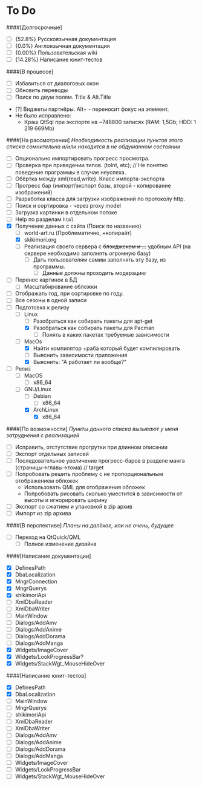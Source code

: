 # To Do
####[Долгосрочные]
- [ ] {52.8%} Русскоязычная документация
- [ ] {0.0%} Англоязычная документация
- [ ] {0.00%} Пользовательская wiki
- [ ] {14.28%} Написание юнит-тестов

####[В процессе]
- [ ] Избавиться от диалоговых окон
- [ ] Обновить переводы
- [ ] Поиск по двум полям. Title & Alt.Title
- [?] Виджеты партнёры. Alt+<Key> - переносит фокус на элемент.
- Не было исправлено:
  - Краш QtSql при экспорте на ~748800 записях (RAM: 1,5Gb; HDD: 1 219 669Mb)

####[На рассмотрении]
*Необходимость реализации пунктов этого списка сомнительна и/или находится в не обдуманном состоянии*
- [ ] Опционально импортировать прогресс просмотра.
- [ ] Проверка при приведении типов. (toInt, etc); // Не понятно поведение программы в случае неуспеха.
- [ ] Обёртка между xml{read,write}. Класс импорта-экспорта
- [ ] Прогресс бар (импорт/экспорт базы, второй - копирование изображений)
- [ ] Разработка класса для загрузки изображений по протоколу http.
- [ ] Поиск и сортировка - через proxy model
- [ ] Загрузка картинки в отдельном потоке
- [ ] Help по разделам `html`
- [x] Получение данных с сайта (Поиск по названию)
  - [ ] world-art.ru (Проблематично, +копирайт)
  - [x] skikimori.org
  - [ ] Реализация своего сервера с ~~блэкджеком и ...~~ удобным API (на сервере необходимо заполнять огромную базу)
     - [ ] Дать пользователям самим заполнять эту базу, из программы.
       - [ ] Данные должны проходить модерацию
- [ ] Перенос картинок в БД
  - [ ] Масштабирование обложки
- [ ] Отображать год, при сортировке по году.
- [ ] Все сезоны в одной записи
- [ ] Подготовка к релизу
  - [ ] Linux
    - [ ] Разобраться как собирать пакеты для apt-get
    - [x] Разобраться как собирать пакеты для Pacman
      - [ ] Понять в каких пакетах требуемые зависимости
  - [ ] MacOs
    - [x] Найти компилятор +раба который будет компилировать
    - [ ] Выяснить зависимости приложения
    - [x] Выяснить: "А работает ли вообще?"
- [ ] Релиз
  - [ ] MacOS
    - [ ] x86_64
  - [ ] GNU/Linux
    - [ ] Debian
      - [ ] x86_64
    - [x] ArchLinux
      - [x] x86_64

####[По возможности]
*Пункты данного списка вызывают у меня затруднения с реализацией*
- [ ] Исправить, отстутствие прогрутки при длинном описании
- [ ] Экспорт отдельных записей
- [ ] Последовательное увеличение прогресс-баров в разделе манга (страницы->главы->тома) // target
- [ ] Попробовать решить проблему с не пропорциональным отображением обложек
  - Использовать QML для отображения обложек
  - Попробовать рисовать сколько уместится в зависимости от высоты и игнорировать ширину
- [ ] Экспорт со сжатием и упаковкой в zip архив
- [ ] Импорт из zip архива

####[В перспективе]
*Планы на далёкое, или не очень, будущее*
- [ ] Переход на QtQuick/QML
  - [ ] Полное изменение дизайна

####[Написание документации]
- [x] DefinesPath
- [x] DbaLocalization
- [x] MngrConnection
- [x] MngrQuerys
- [x] shikimoriApi
- [ ] XmlDbaReader
- [ ] XmlDbaWriter
- [ ] MainWindow
- [ ] Dialogs/AddAmv
- [ ] Dialogs/AddAnime
- [ ] Dialogs/AddDorama
- [ ] Dialogs/AddManga
- [x] Widgets/ImageCover
- [x] Widgets/LookProgressBar?
- [x] Widgets/StackWgt_MouseHideOver

####[Написание юнит-тестов]
- [x] DefinesPath
- [x] DbaLocalization
- [ ] MainWindow
- [ ] MngrQuerys
- [ ] shikimoriApi
- [ ] XmlDbaReader
- [ ] XmlDbaWriter
- [ ] Dialogs/AddAmv
- [ ] Dialogs/AddAnime
- [ ] Dialogs/AddDorama
- [ ] Dialogs/AddManga
- [ ] Widgets/ImageCover
- [ ] Widgets/LookProgressBar
- [ ] Widgets/StackWgt_MouseHideOver
